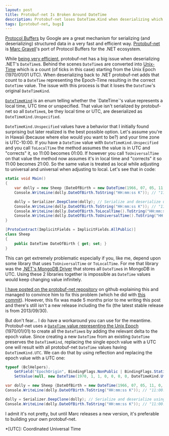 ```yaml
---
layout: post
title: Protobuf-net Is Broken Around DateTime
description: Protobuf-net loses DateTime.Kind when deserializing which can mess with your DateTime values.
tags: [protobuf-net, bugs]
---
```


[Protocol Buffers](https://github.com/google/protobuf) by Google are a great mechanism for serializing (and deserializing) structured data in a very fast and efficient way. [Protobuf-net](https://github.com/mgravell/protobuf-net) is [Marc Gravell](https://twitter.com/marcgravell)'s port of Protocol Buffers for the .NET ecosystem.

While [being very efficient](http://theburningmonk.com/2011/08/performance-test-binaryformatter-vs-protobuf-net/), protobuf-net has a big issue when deserializing .NET's `DateTime`s. Behind the scenes `DateTime`s are converted into [Unix-Time](https://en.wikipedia.org/wiki/Unix_time) which is a count (of ticks in this case) starting from the Unix Epoch (1970/01/01 UTC). When deserializing back to .NET protobuf-net adds that count to a `DateTime` representing the Epoch-Time resulting in the correct `DateTime` value. The issue with this process is that it loses the `DateTime`'s original `DateTimeKind`.
<!--more-->
[`DateTimeKind`](https://msdn.microsoft.com/en-us/library/shx7s921(v=vs.110).aspx) is an enum telling whether the `DateTime`'s value represents a local time, UTC time or unspecified. That value isn't serialized by protobuf-net so all `DateTime`s, be they local time or UTC, are deserialized as `DateTimeKind.Unspecified`.

`DateTimeKind.Unspecified` values have a behavior that I initially found surprising but later realized is the best possible option. Let's assume you're in Hawaii (because where else would you want to be?) and your time zone is UTC-10:00. If you have a `DateTime` value with `DateTimeKind.Unspecified` and you call `ToLocalTime` the method assumes the value is in UTC and "corrects" it, so 11:00 becomes 01:00. If however you call `ToUniversalTime` on that value the method now assumes it's in local time and "corrects" it so 11:00 becomes 21:00. So the same value is treated as local while adjusting to universal and universal when adjusting to local. Let's see that in code:

```csharp
static void Main()
{
    var dolly = new Sheep {DateOfBirth = new DateTime(1966, 07, 05, 11, 0, 0, DateTimeKind.Utc)};
    Console.WriteLine(dolly.DateOfBirth.ToString("HH:mm:ss K")); // "11:00:00 Z" (Z means UTC)

    dolly = Serializer.DeepClone(dolly); // Serialize and deserialize using protobuf-net
    Console.WriteLine(dolly.DateOfBirth.ToString("HH:mm:ss K")); // "11:00:00" (no Z means unspecified)
    Console.WriteLine(dolly.DateOfBirth.ToLocalTime().ToString("HH:mm:ss K")); // "01:00:00 -10:00" (Hawaii timezone)
    Console.WriteLine(dolly.DateOfBirth.ToUniversalTime().ToString("HH:mm:ss K")); // "21:00:00 Z"
}

[ProtoContract(ImplicitFields = ImplicitFields.AllPublic)]
class Sheep
{
    public DateTime DateOfBirth { get; set; }
}
```

This can get extremely problematic especially if you, like me, depend upon some library that uses `ToUniversalTime` or `ToLocalTime`. For me that library was the [.NET's MongoDB Driver](https://github.com/mongodb/mongo-csharp-driver) that stores all `DateTime`s in MongoDB in UTC. Using these 2 libraries together is impossible as `DateTime` values would keep changing value infinitely.

[I have posted on the protobuf-net repository](https://github.com/mgravell/protobuf-net/issues/44#issuecomment-105433396) on github explaining this and managed to convince him to fix this problem (which he did with [this commit](https://github.com/mgravell/protobuf-net/commit/e601b359c6ae56afc159754d29f5e7d0f05a01f5)). However, this fix was made 5 months prior to me writing this post and there's still isn't a new release including the fix (the latest stable release is from 2013/09/30).

But don't fear... I do have a workaround you can use for the meantime. Protobuf-net uses a [`DateTime` value representing the Unix Epoch](https://github.com/mgravell/protobuf-net/blob/15174a09ee3223c8805b3ef81c1288879c746dfa/protobuf-net/BclHelpers.cs#L48) (1970/01/01) to create all the `DateTime`s by adding the relevant delta to the epoch value. Since creating a new `DateTime` from an existing `DateTime` preserves the `DateTimeKind`, replacing the single epoch value with a UTC one will result with all protobuf-net `DateTime` values having `DateTimeKind.UTC`. We can do that by using reflection and replacing the epoch value with a UTC one:

```csharp
typeof (BclHelpers).
    GetField("EpochOrigin", BindingFlags.NonPublic | BindingFlags.Static).
    SetValue(null, new DateTime(1970, 1, 1, 0, 0, 0, 0, DateTimeKind.Utc));

var dolly = new Sheep {DateOfBirth = new DateTime(1966, 07, 05, 11, 0, 0, DateTimeKind.Utc)};
Console.WriteLine(dolly.DateOfBirth.ToString("HH:mm:ss K")); // "11:00:00 Z" (Z means UTC)

dolly = Serializer.DeepClone(dolly); // Serialize and deserialize using protobuf-net
Console.WriteLine(dolly.DateOfBirth.ToString("HH:mm:ss K")); // "11:00:00 Z"
```

I admit it's not pretty, but until Marc releases a new version, it's preferable to building your own protobuf-net.

*[UTC]: Coordinated Universal Time